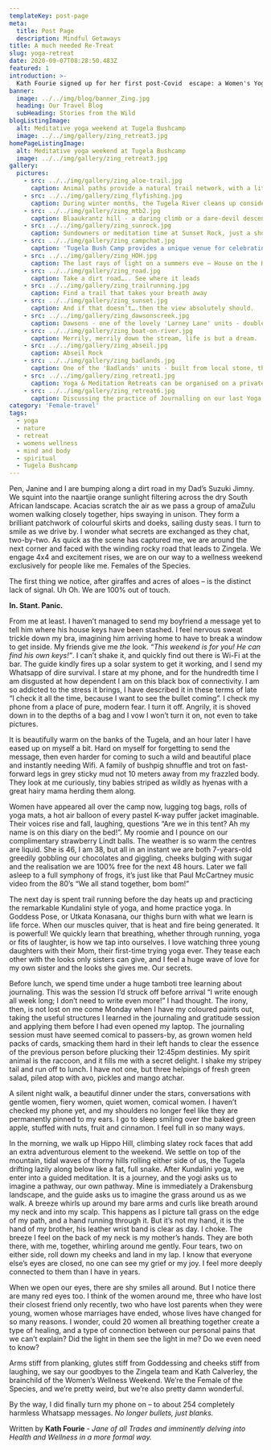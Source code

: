 ```yaml
---
templateKey: post-page
meta:
  title: Post Page
  description: Mindful Getaways
title: A much needed Re-Treat
slug: yoga-retreat
date: 2020-09-07T08:28:50.483Z
featured: 1
introduction: >-
  Kath Fourie signed up for her first post-Covid  escape: a Women's Yoga-Nature Retreat held at Tugela Bushcamp. A break from being 'plugged in' to looking within. Arms stiff from planking, glutes stiff from Goddessing and cheeks stiff from laughing. This was her experience...
banner:
  image: ../../img/blog/banner_Zing.jpg
  heading: Our Travel Blog
  subHeading: Stories from the Wild
blogListingImage:
  alt: Meditative yoga weekend at Tugela Bushcamp
  image: ../../img/gallery/zing_retreat3.jpg
homePageListingImage:
  alt: Meditative yoga weekend at Tugela Bushcamp
  image: ../../img/gallery/zing_retreat3.jpg
gallery:
  pictures:
    - src: ../../img/gallery/zing_aloe-trail.jpg
      caption: Animal paths provide a natural trail network, with a little bit of rock clearing from the trail blazers.
    - src: ../../img/gallery/zing_flyfishing.jpg
      caption: During winter months, the Tugela River cleans up considerably and fishing for the Natal Yellow fish becomes a key attraction.
    - src: ../../img/gallery/zing_mtb2.jpg
      caption: Blaaukrantz hill - a daring climb or a dare-devil descent
    - src: ../../img/gallery/zing_sunrock.jpg
      caption: Sundowners or meditation time at Sunset Rock, just a short scramble above the lodge.
    - src: ../../img/gallery/zing_campchat.jpg
      caption: 'Tugela Bush Camp provides a unique venue for celebrating special occasions: birthdays, weddings, family reunions'
    - src: ../../img/gallery/zing_HOH.jpg
      caption: The last rays of light on a summers eve – House on the Hill, Tugela Bush Camp
    - src: ../../img/gallery/zing_road.jpg
      caption: Take a dirt road….. See where it leads
    - src: ../../img/gallery/zing_trailrunning.jpg
      caption: Find a trail that takes your breath away
    - src: ../../img/gallery/zing_sunset.jpg
      caption: And if that doesn’t….then the view absolutely should.
    - src: ../../img/gallery/zing_dawsonscreek.jpg
      caption: Dawsons - one of the lovely 'Larney Lane' units - double outdoor shower...of course
    - src: ../../img/gallery/zing_boat-on-river.jpg
      caption: Merrily, merrily down the stream, life is but a dream.
    - src: ../../img/gallery/zing_abseil.jpg
      caption: Abseil Rock
    - src: ../../img/gallery/zing_badlands.jpg
      caption: One of the 'Badlands' units - built from local stone, thatch and reeds by our valley master builders.
    - src: ../../img/gallery/zing_retreat1.jpg
      caption: Yoga & Meditation Retreats can be organised on a private request basis or look out for our scheduled weekends
    - src: ../../img/gallery/zing_retreat6.jpg
      caption: Discussing the practice of Journalling on our last Yoga Retreat
category: 'Female-travel'
tags:
  - yoga
  - nature
  - retreat
  - womens wellness
  - mind and body
  - spiritual
  - Tugela Bushcamp
---
```


Pen, Janine and I are bumping along a dirt road in my Dad’s Suzuki Jimny. We squint into the naartjie orange sunlight filtering across the dry South African landscape. Acacias scratch the air as we pass a group of amaZulu women walking closely together, hips swaying in unison. They form a brilliant patchwork of colourful skirts and doeks, sailing dusty seas. I turn to smile as we drive by. I wonder what secrets are exchanged as they chat, two-by-two. As quick as the scene has captured me, we are around the next corner and faced with the winding rocky road that leads to Zingela. We engage 4x4 and excitement rises, we are on our way to a wellness weekend exclusively for people like me. Females of the Species.

The first thing we notice, after giraffes and acres of aloes – is the distinct lack of signal. Uh Oh. We are 100% out of touch.

**In.
Stant.
Panic.**

From me at least. I haven’t managed to send my boyfriend a message yet to tell him where his house keys have been stashed. I feel nervous sweat trickle down my bra, imagining him arriving home to have to break a window to get inside. My friends give me <em>the</em> look. <em>“This weekend is for you! He can find his own keys!”</em>. I can’t shake it, and quickly find out there is Wi-Fi at the bar. The guide kindly fires up a solar system to get it working, and I send my Whatsapp of dire survival. I stare at my phone, and for the hundredth time I am disgusted at how dependent I am on this black box of connectivity. I am so addicted to the stress it brings, I have described it in these terms of late “I check it all the time, because I want to see the bullet coming”. I check my phone from a place of pure, modern fear. I turn it off. Angrily, it is shoved down in to the depths of a bag and I vow I won’t turn it on, not even to take pictures.

It is beautifully warm on the banks of the Tugela, and an hour later I have eased up on myself a bit. Hard on myself for forgetting to send the message, then even harder for coming to such a wild and beautiful place and instantly needing Wifi. A family of bushpig shnuffle and trot on fast-forward legs in grey sticky mud not 10 meters away from my frazzled body. They look at me curiously, tiny babies striped as wildly as hyenas with a great hairy mama herding them along.

Women have appeared all over the camp now, lugging tog bags, rolls of yoga mats, a hot air balloon of every pastel K-way puffer jacket imaginable. Their voices rise and fall, laughing, questions “Are we in this tent? Ah my name is on this diary on the bed!”. My roomie and I pounce on our complimentary strawberry Lindt balls. The weather is so warm the centres are liquid. She is 46, I am 38, but all in an instant we are both 7-years-old greedily gobbling our chocolates and giggling, cheeks bulging with sugar and the realisation we are 100% free for the next 48 hours. Later we fall asleep to a full symphony of frogs, it’s just like that Paul McCartney music video from the 80’s “We all stand together, bom bom!”

The next day is spent trail running before the day heats up and practicing the remarkable Kundalini style of yoga, and home practice yoga. In Goddess Pose, or Utkata Konasana, our thighs burn with what we learn is life force. When our muscles quiver, that is heat and fire being generated. It is powerful! We quickly learn that breathing, whether through running, yoga or fits of laughter, is how we tap into ourselves. I love watching three young daughters with their Mom, their first-time trying yoga ever. They tease each other with the looks only sisters can give, and I feel a huge wave of love for my own sister and the looks she gives me. Our secrets.

Before lunch, we spend time under a huge tamboti tree learning about journaling. This was the session I’d struck off before arrival “I write enough all week long; I don’t need to write even more!” I had thought. The irony, then, is not lost on me come Monday when I have my coloured paints out, taking the useful structures I learned in the journaling and gratitude session and applying them before I had even opened my laptop. The journaling session must have seemed comical to passers-by, as grown women held packs of cards, smacking them hard in their left hands to clear the essence of the previous person before plucking their 12:45pm destinies. My spirit animal is the raccoon, and it fills me with a secret delight. I shake my stripey tail and run off to lunch. I have not one, but three helpings of fresh green salad, piled atop with avo, pickles and mango atchar.

A silent night walk, a beautiful dinner under the stars, conversations with gentle women, fiery women, quiet women, comical women. I haven’t checked my phone yet, and my shoulders no longer feel like they are permanently pinned to my ears. I go to sleep smiling over the baked green apple, stuffed with nuts, fruit and cinnamon. I feel full in so many ways.

In the morning, we walk up Hippo Hill, climbing slatey rock faces that add an extra adventurous element to the weekend. We settle on top of the mountain, tidal waves of thorny hills rolling either side of us, the Tugela drifting lazily along below like a fat, full snake. After Kundalini yoga, we enter into a guided meditation. It is a journey, and the yogi asks us to imagine a pathway, our own pathway. Mine is immediately a Drakensburg landscape, and the guide asks us to imagine the grass around us as we walk. A breeze whirls up around my bare arms and curls like breath around my neck and into my scalp. This happens as I picture tall grass on the edge of my path, and a hand running through it. But it’s not my hand, it is the hand of my brother, his leather wrist band is clear as day. I choke. The breeze I feel on the back of my neck is my mother’s hands. They are both there, with me, together, whirling around me gently. Four tears, two on either side, roll down my cheeks and land in my lap. I know that everyone else’s eyes are closed, no one can see my grief or my joy. I feel more deeply connected to them than I have in years.

When we open our eyes, there are shy smiles all around. But I notice there are many red eyes too. I think of the women around me, three who have lost their closest friend only recently, two who have lost parents when they were young, women whose marriages have ended, whose lives have changed for so many reasons. I wonder, could 20 women all breathing together create a type of healing, and a type of connection between our personal pains that we can’t explain? Did the light in them see the light in me? Do we even need to know?

Arms stiff from planking, glutes stiff from Goddessing and cheeks stiff from laughing, we say our goodbyes to the Zingela team and Kath Calverley, the brainchild of the Women’s Wellness Weekend. We’re the Female of the Species, and we’re pretty weird, but we’re also pretty damn wonderful.

By the way, I did finally turn my phone on – to about 254 completely harmless Whatsapp messages. <em>No longer bullets, just blanks.</em>

Written by **Kath Fourie** - <em>Jane of all Trades and imminently delving into Health and Wellness in a more formal way.</em>
